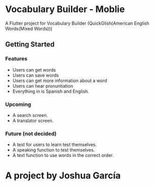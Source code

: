 # Vocabulary Builder - Moblie

A Flutter project for Vocabulary Builder (QuickGlish(American English Words(Mixed Words)))

## Getting Started

### Features
- Users can get words
- Users can save words
- Users can get more information about a word
- Users can hear pronuntiation
- Everything in is Spanish and English.

### Upcoming
- A search screen.
- A translator screen.

### Future (not decided)
- A test for users to learn test themselves.
- A speaking function to test themselves.
- A text function to use words in the correct order.

# A project by Joshua García